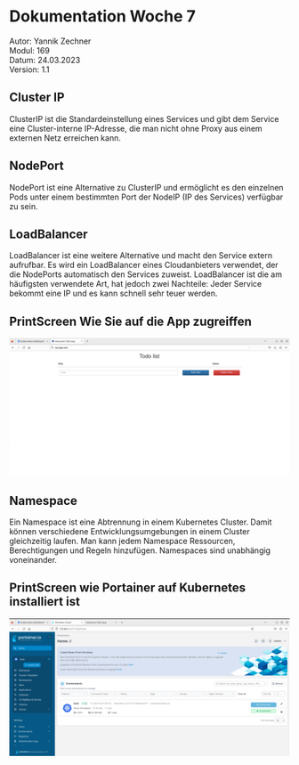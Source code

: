 # Dokumentation Woche 7
Autor: Yannik Zechner\
Modul: 169\
Datum: 24.03.2023\
Version: 1.1

## Cluster IP
ClusterIP ist die Standardeinstellung eines Services und gibt dem Service eine Cluster-interne IP-Adresse, die man nicht ohne Proxy aus einem externen Netz erreichen kann.

## NodePort
NodePort ist eine Alternative zu ClusterIP und ermöglicht es den einzelnen Pods unter einem bestimmten Port der NodeIP (IP des Services) verfügbar zu sein.

## LoadBalancer
LoadBalancer ist eine weitere Alternative und macht den Service extern aufrufbar. Es wird ein LoadBalancer eines Cloudanbieters verwendet, der die NodePorts automatisch den Services zuweist. LoadBalancer ist die am häufigsten verwendete Art, hat jedoch zwei Nachteile: Jeder Service bekommt eine IP und es kann schnell sehr teuer werden.

## PrintScreen Wie Sie auf die App zugreiffen
![](images/screenshot-ingress.png)

## Namespace
Ein Namespace ist eine Abtrennung in einem Kubernetes Cluster. Damit können verschiedene Entwicklungsumgebungen in einem Cluster gleichzeitig laufen. Man kann jedem Namespace Ressourcen, Berechtigungen und Regeln hinzufügen. Namespaces sind unabhängig voneinander.

## PrintScreen wie Portainer auf Kubernetes installiert ist
![](images/screenshot-kubernetes-portainer.png)
